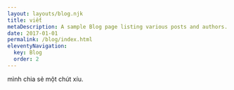 ```yaml
---
layout: layouts/blog.njk
title: viết
metaDescription: A sample Blog page listing various posts and authors.
date: 2017-01-01
permalink: /blog/index.html
eleventyNavigation:
  key: Blog
  order: 2
---
```

mình chia sẻ một chút xíu.